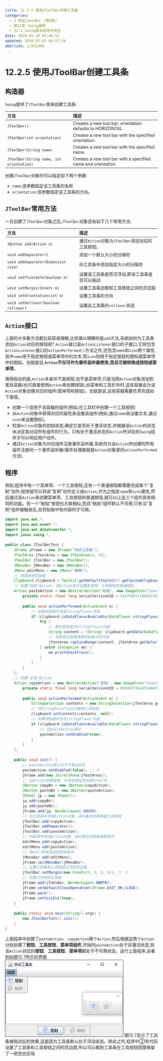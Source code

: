 ```yaml
---
title: 12.2.5 使用JToolBar创建工具条
categories: 
  - 1 疯狂Java讲义 (第4版)
  - 第12章 Swing编程
  - 12.2 Swing基本组件的用法
date: 2020-02-10 03:46:52
updated: 2020-03-03 04:57:54
abbrlink: 1c9f2480
---
```

# 12.2.5 使用JToolBar创建工具条
## 构造器
`Swing`提供了`JToolBar`类来创建工具条:

|方法|描述|
|:--|:--|
|`JToolBar()`|Creates a new tool bar; orientation defaults to HORIZONTAL.|
|`JToolBar(int orientation)`|Creates a new tool bar with the specified orientation.|
|`JToolBar(String name)`|Creates a new tool bar with the specified name.|
|`JToolBar(String name, int orientation)`|Creates a new tool bar with a specified name and orientation.|

创建`JToolBar`对象时可以指定如下两个参数:
- `name`:该参数指定该工具条的名称
- `orientation`:该参数指定该工具条的方向。

## `JToolBar`常用方法
一旦创建了`JToolBar`对象之后,`JToolBar`对象还有如下几个常用方法:

|方法|描述|
|:--|:--|
|`JButton add(Action a)`|通过`Action`对象为`JToolBar`添加对应的工具按钮。|
|`void addSeparator()`|添加一个默认大小的分隔符|
|`void addSeparator(Dimension size)`|向工具条中添加指定大小的分隔符|
|`void setFloatable(boolean b)`|设置该工具条是否可浮动,即该工具条是否可以拖动|
|`void setMargin(Insets m)`|设置工具条边框和工具按钮之间的页边距|
|`void setOrientation(int o)`|设置工具条的方向|
|`void setRollover(boolean rollover)`|设置此工具条的`rollover`状态|

## `Action`接口
上面的大多数方法都比较容易理解,比较难以理解的是`add`方法,系统如何为工具条添加`Action`对应的按钮呢?
`Action`接口是`ActionListener`接口的子接口,它除包含`ActionListener`接口的`actionPerformed()`方法之外,还包含`name`和`icon`两个属性,其中`name`用于指定按钮或菜单项中的文本,而`icon`则用于指定按钮的图标或菜单项中的图标。也就是说,**`Action`不仅可作为事件监听器使用,而且可被转换成按钮或菜单项**。

值得指出的是,`Action`本身并不是按钮,也不是菜单项,只是当把`Action`对象添加到某些容器(也可直接使用`Action`来创建按钮),如菜单和工具栏中时,这些容器会为该`Action`对象创建对应的组件(菜单项和按钮)。也就是说,这些容器需要负责完成如下事情。
- 创建一个适用于该容器的组件(例如,在工具栏中创建一个工具按钮)
- 从`Action`对象中获得对应的属性来设置该组件(例如,通过`name`来设置文本,通过`icon`来设置图标)。
- 检查`Action`对象的初始状态,确定它是否处于激活状态,并根据该`Action`的状态米决定其对应所有组件的行为。只有处于激活状态的`Action`所对应的`Swing`组件才可以响应用户动作。
- 通过`Action`对象为对应组件注册事件监听器,系统将为该`Action`所创建的所有组件注册同一个事件监听器(事件处理器就是`Action`对象里的`actionPerformed`方法)

## 程序 
例如,程序中有一个菜单项、一个工具按钮,还有一个普通按钮都需要完成某个“复制”动作,程序就可以将该“复制”动作定义成`Action`,并为之指定`name`和`icon`属性,然后通过该`Action`来创建菜单项、工具按钮和普通按钮,就可以让这三个组件具有相同的功能。另一个“粘贴”按钮也大致相似,而且“粘贴”组件默认不可用,只有当“复制”组件被触发后,且剪贴板中有内容时才可用。
```java
import java.awt.*;
import java.awt.event.*;
import java.awt.datatransfer.*;
import javax.swing.*;

public class JToolBarTest {
    JFrame jFrame = new JFrame("测试工具条");
    JTextArea jTextArea = new JTextArea(6, 35);
    JToolBar jToolBar = new JToolBar();
    JMenuBar jMenuBar = new JMenuBar();
    JMenu editMenu = new JMenu("编辑");
    // 获取系统剪贴板
    Clipboard clipboard = Toolkit.getDefaultToolkit().getSystemClipboard();
    // 创建"粘贴"Action，该Action用于创建菜单项、工具按钮和普通按钮
    Action pasteAction = new AbstractAction("粘贴", new ImageIcon("ico/paste.png")) {
        private static final long serialVersionUID = 3517594171860327637L;

        public void actionPerformed(ActionEvent e) {
            // 如果剪贴板中包含stringFlavor内容
            if (clipboard.isDataFlavorAvailable(DataFlavor.stringFlavor)) {
                try {
                    // 取出剪贴板中stringFlavor内容
                    String content = (String) clipboard.getData(DataFlavor.stringFlavor);
                    // 将选中内容替换成剪贴板中的内容
                    jTextArea.replaceRange(content, jTextArea.getSelectionStart(), jTextArea.getSelectionEnd());
                } catch (Exception ee) {
                    ee.printStackTrace();
                }
            }
        }
    };
    // 创建"复制"Action
    Action copyAction = new AbstractAction("复制", new ImageIcon("ico/copy.png")) {
        private static final long serialVersionUID = 8903877264455460708L;

        public void actionPerformed(ActionEvent e) {
            StringSelection contents = new StringSelection(jTextArea.getSelectedText());
            // 将StringSelection对象放入剪贴板
            clipboard.setContents(contents, null);
            // 如果剪贴板中包含stringFlavor内容
            if (clipboard.isDataFlavorAvailable(DataFlavor.stringFlavor)) {
                // 将pasteAction激活
                pasteAction.setEnabled(true);
            }
        }
    };

    public void init() {
        // pasteAction默认处于不激活状态
        pasteAction.setEnabled(false); // ①
        jFrame.add(new JScrollPane(jTextArea));
        // 以Action创建按钮，并将该按钮添加到Panel中
        JButton copyBn = new JButton(copyAction);
        JButton pasteBn = new JButton(pasteAction);
        JPanel jp = new JPanel();
        jp.add(copyBn);
        jp.add(pasteBn);
        jFrame.add(jp, BorderLayout.SOUTH);
        // 向工具条中添加Action对象，该对象将会转换成工具按钮
        jToolBar.add(copyAction);
        jToolBar.addSeparator();
        jToolBar.add(pasteAction);
        // 向菜单中添加Action对象，该对象将会转换成菜单项
        editMenu.add(copyAction);
        editMenu.add(pasteAction);
        // 将edit菜单添加到菜单条中
        jMenuBar.add(editMenu);
        jFrame.setJMenuBar(jMenuBar);
        // 设置工具条和工具按钮之间的页边距。
        jToolBar.setMargin(new Insets(5, 5, 5, 5)); // ②
        // 向窗口中添加工具条
        jFrame.add(jToolBar, BorderLayout.NORTH);
        jFrame.setDefaultCloseOperation(JFrame.EXIT_ON_CLOSE);
        jFrame.pack();
        jFrame.setVisible(true);
    }

    public static void main(String[] args) {
        new JToolBarTest().init();
    }
}
```
上面程序中创建了`pasteAction`、`copyAction`两个`Action`,然后根据这两个`Action`分别创建了**按钮**、**工具按钮**、**菜单项组件**,开始时`pasteAction`处于非激活状态,则该`Action`对应的**按钮**、**工具按钮**、**菜单项**都处于不可用状态。运行上面程序,会看到如图12.7所示的界面
![这里有一张图片](https://raw.githubusercontent.com/lanlan2017/images/master/CrazyJavaHandout4/Chapter12/12.2.5/1.png)
图12.7显示了工具条被拖动后的效果,这是因为工具条默认处于浮动状态。除此之外,程序中②号代码设置了工具条和工具按钮之间的页边距,所以可以看到工具条在工具按钮周围保留了一些空白区域
<!-- CrazyJavaHandout4/Chapter12/12.2.5/ -->
